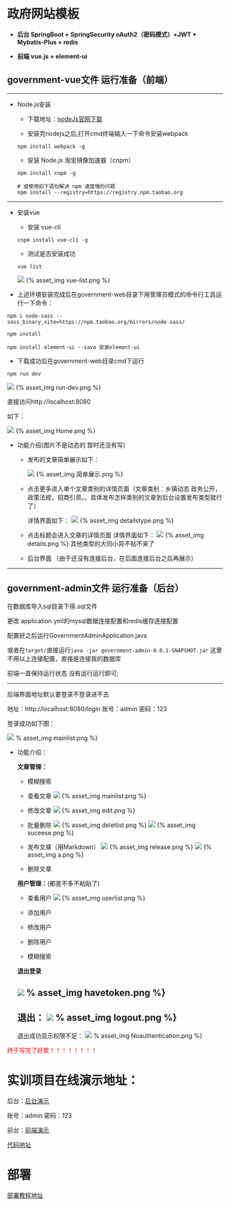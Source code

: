 


# 政府网站模板 

- **后台 SpringBoot + SpringSecurity oAuth2（密码模式）+JWT + Mybatis-Plus + redis** 
 
- **前端 vue.js + element-ui**

## government-vue文件 运行准备（前端）


---
- Node.js安装

    - 下载地址：[nodeJs官网下载](https://nodejs.org/en/)
    
    - 安装完nodejs之后,打开cmd终端输入一下命令安装webpack
    
   ~~~
   npm install webpack -g
   ~~~
 
   - 安装 Node.js 淘宝镜像加速器（cnpm）
   ~~~
   npm install cnpm -g
   
   # 或使用如下语句解决 npm 速度慢的问题
   npm install --registry=https://registry.npm.taobao.org

---
- 安装vue
 
   - 安装 vue-cli
   ~~~
   cnpm install vue-cli -g
   ~~~
   
   - 测试是否安装成功
   ~~~
   vue list
   ~~~
   ![](img/vue-list.png)
   {% asset_img vue-list.png %}
- 上述环境安装完成后在government-web目录下用管理员模式的命令行工具运行一下命令：
~~~
npm i node-sass --sass_binary_site=https://npm.taobao.org/mirrors/node-sass/

npm install

npm install element-ui --sava 安装element-ui

~~~
- 下载成功后在government-web目录cmd下运行
~~~
npm run dev
~~~
 ![](img/run-dev.png)
{% asset_img run-dev.png %}

直接访问http://localhost:8080

如下：

 ![](img/Home.png)
{% asset_img Home.png %}

- 功能介绍(图片不是动态的 暂时还没有写)
    
    - 发布的文章简单展示如下：
    
      ![](img/简单展示.png)
      {% asset_img 简单展示.png %}
    
    - 点击更多进入单个文章类别的详情页面（文章类别：乡镇动态 政务公开，政策法规，招商引资。。具体发布怎样类别的文章到后台设置发布类型就行了）
    
        详情界面如下：
        ![](img/detailstype.png)
        {% asset_img detailstype.png %}
        
    - 点击标题会进入文章的详情页面
          详情界面如下：
          ![](img/details.png)
          {% asset_img details.png %}
    其他类型的大同小异不贴不来了
    
    - 后台界面 （由于还没有连接后台，在后面连接后台之后再展示）



---
## government-admin文件 运行准备（后台）

在数据库导入sql目录下得.sql文件

更改 application.yml的mysql数据连接配置和redis缓存连接配置

配置好之后运行GovernmentAdminApplication.java

或者在`target/`直接运行`java -jar government-admin-0.0.1-SNAPSHOT.jar` 这里不用以上连接配置，直接是连接我的数据库


前端一直保持运行状态 没有运行运行即可;


---

后端界面地址默认要登录不登录进不去

地址：http://localhost:8080/login
账号：admin 密码：123

登录成功如下图：

   ![](img/mainlist.png)
   % asset_img mainlist.png %}

- 功能介绍：
  
  **文章管理：**
  
   - 模糊搜索
    
   - 查看文章
    ![](img/mainlist.png)
      {% asset_img mainlist.png %}
   - 修改文章
    ![](img/edit.png)
     {% asset_img edit.png %}
   - 批量删除
      ![](img/deletlist.png)
      {% asset_img deletlist.png %}
      ![](img/suceese.png)
      {% asset_img suceese.png %}
   - 发布文章（用Markdown）
    ![](img/release.png)
    {% asset_img release.png %}
    ![](img/a.png)
    {% asset_img a.png %}
    
   - 删除文章 
   
   
   **用户管理：**(都差不多不粘贴了)
    
   - 查看用户
    ![](img/userlist.png)
    {% asset_img userlist.png %}
   
   - 添加用户
 
   - 修改用户 
    
   - 删除用户  
     
   - 模糊搜索
    

  **退出登录**
    
  ![](img/havetoken.png)
  % asset_img havetoken.png %}
  ---
  退出：
  ![](img/logout.png)
  % asset_img logout.png %}
  ---
  退出成功显示权限不足：
  ![](img/Noauthentication.png)
  % asset_img  Noauthentication.png %}
 



<font color=red>终于写完了好累！！！！！！！！ </font>      
    
# 实训项目在线演示地址：
  
  后台：[后台演示](47.94.81.96:8089/Login)
  
  账号：admin 密码：123
  
  前台：[前端演示](yaolong.top:8089/Home)
  
   
    
[代码地址](https://github.com/yaolong1/government-webAndAdmin)   

# 部署
 
 [部署教程地址](http://yaolong.top/2019/12/08/docker%E9%83%A8%E7%BD%B2vue%E9%A1%B9%E7%9B%AE/)
    
    
   

